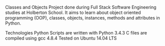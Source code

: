 Classes and Objects
Project done during Full Stack Software Engineering studies at Holberton School. It aims to learn about object oriented programming (OOP), classes, objects, instances, methods and attributes in Python.

Technologies
Python Scripts are written with Python 3.4.3
C files are compiled using gcc 4.8.4
Tested on Ubuntu 14.04 LTS
